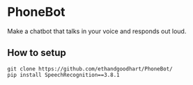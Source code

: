 # PhoneBot

Make a chatbot that talks in your voice and responds out loud.


How to setup
------

```
git clone https://github.com/ethandgoodhart/PhoneBot/
pip install SpeechRecognition==3.8.1
```
